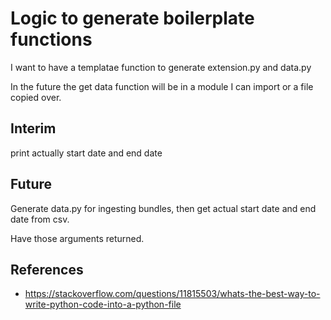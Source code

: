 # Logic to generate boilerplate functions

I want to have a templatae function to generate extension.py and data.py

In the future the get data function will be in a module I can import or a file copied over.


## Interim

print actually start date and end date

## Future
Generate data.py for ingesting bundles, then get actual start date and end date from csv.

Have those arguments returned.
## References

* https://stackoverflow.com/questions/11815503/whats-the-best-way-to-write-python-code-into-a-python-file